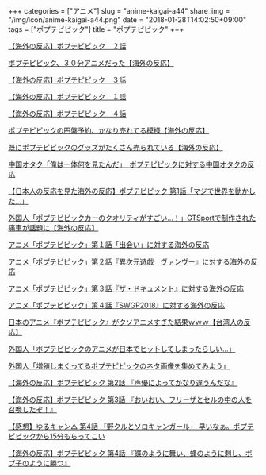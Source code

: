 +++
categories = ["アニメ"]
slug = "anime-kaigai-a44"
share_img = "/img/icon/anime-kaigai-a44.png"
date = "2018-01-28T14:02:50+09:00"
tags = ["ポプテピピック"]
title = "ポプテピピック"
+++




<a href="http://animekaigai.blogspot.com/2018/01/popoteamepic-2.html" rel="nofollow" target="_blank" title="【海外の反応】ポプテピピック　２話">【海外の反応】ポプテピピック　２話</a>

<a href="http://animekaigai.blogspot.com/2018/01/popteameicfullanime.html" rel="nofollow" target="_blank" title="ポプテピピック、３０分アニメだった【海外の反応】">ポプテピピック、３０分アニメだった【海外の反応】</a>

<a href="http://animekaigai.blogspot.com/2018/01/popteamepic-3.html" rel="nofollow" target="_blank" title="【海外の反応】ポプテピピック　３話">【海外の反応】ポプテピピック　３話</a>

<a href="http://animekaigai.blogspot.com/2018/01/popteamepic1.html" rel="nofollow" target="_blank" title="【海外の反応】ポプテピピック　１話">【海外の反応】ポプテピピック　１話</a>

<a href="http://animekaigai.blogspot.com/2018/01/popteamepic4.html" rel="nofollow" target="_blank" title="【海外の反応】ポプテピピック　４話">【海外の反応】ポプテピピック　４話</a>

<a href="http://animekaigai.blogspot.com/2018/01/popteamepic54.html" rel="nofollow" target="_blank" title="ポプテピピックの円盤予約、かなり売れてる模様【海外の反応】">ポプテピピックの円盤予約、かなり売れてる模様【海外の反応】</a>

<a href="http://animekaigai.blogspot.com/2018/01/popteamepicgoods.html" rel="nofollow" target="_blank" title="既にポプテピピックのグッズがたくさん売られている【海外の反応】">既にポプテピピックのグッズがたくさん売られている【海外の反応】</a>

<a href="http://blog.livedoor.jp/kashikou/archives/52087856.html" rel="nofollow" target="_blank" title="中国オタク「俺は一体何を見たんだ」　ポプテピピックに対する中国オタクの反応">中国オタク「俺は一体何を見たんだ」　ポプテピピックに対する中国オタクの反応</a>

<a href="http://cough.cocolog-nifty.com/blog/2018/01/1-c2ae.html" rel="nofollow" target="_blank" title="【日本人の反応を見た海外の反応】ポプテピピック 第1話「マジで世界を動かした…」">【日本人の反応を見た海外の反応】ポプテピピック 第1話「マジで世界を動かした…」</a>

<a href="http://frontpage.blog.jp/archives/1069232596.html" rel="nofollow" target="_blank" title="外国人「ポプテピピックカーのクオリティがすごい…！」GTSportで制作された痛車が話題に【海外の反応】">外国人「ポプテピピックカーのクオリティがすごい…！」GTSportで制作された痛車が話題に【海外の反応】</a>

<a href="http://kagerou001.blog.jp/archives/6153968.html" rel="nofollow" target="_blank" title="アニメ「ポプテピピック」第１話「出会い」に対する海外の反応">アニメ「ポプテピピック」第１話「出会い」に対する海外の反応</a>

<a href="http://kagerou001.blog.jp/archives/6312763.html" rel="nofollow" target="_blank" title="アニメ「ポプテピピック」第２話『異次元遊戯　ヴァンヴー』に対する海外の反応">アニメ「ポプテピピック」第２話『異次元遊戯　ヴァンヴー』に対する海外の反応</a>

<a href="http://kagerou001.blog.jp/archives/6490774.html" rel="nofollow" target="_blank" title="アニメ「ポプテピピック」第３話『ザ・ドキュメント』に対する海外の反応">アニメ「ポプテピピック」第３話『ザ・ドキュメント』に対する海外の反応</a>

<a href="http://kagerou001.blog.jp/archives/6668619.html" rel="nofollow" target="_blank" title="アニメ「ポプテピピック」第４話『SWGP2018』に対する海外の反応">アニメ「ポプテピピック」第４話『SWGP2018』に対する海外の反応</a>

<a href="http://kaola.jp/2018/01/26/455037/" rel="nofollow" target="_blank" title="日本のアニメ『ポプテピピック』がクソアニメすぎた結果ｗｗｗ【台湾人の反応】">日本のアニメ『ポプテピピック』がクソアニメすぎた結果ｗｗｗ【台湾人の反応】</a>

<a href="http://www.all-nationz.com/archives/1069252953.html" rel="nofollow" target="_blank" title="外国人「ポプテピピックのアニメが日本でヒットしてしまったらしい…」">外国人「ポプテピピックのアニメが日本でヒットしてしまったらしい…」</a>

<a href="http://www.all-nationz.com/archives/1069395033.html" rel="nofollow" target="_blank" title="外国人「増殖しまくってるポプテピピックのネタ画像を集めてみよう」">外国人「増殖しまくってるポプテピピックのネタ画像を集めてみよう」</a>

<a href="https://dsara.blog.fc2.com/blog-entry-2938.html" rel="nofollow" target="_blank" title="【海外の反応】ポプテピピック 第2話 『声優によってかなり違うんだな』">【海外の反応】ポプテピピック 第2話 『声優によってかなり違うんだな』</a>

<a href="https://dsara.blog.fc2.com/blog-entry-2965.html" rel="nofollow" target="_blank" title="【海外の反応】ポプテピピック 第3話 『おいおい、フリーザとセルの中の人を召喚したぞ！』">【海外の反応】ポプテピピック 第3話 『おいおい、フリーザとセルの中の人を召喚したぞ！』</a>

<a href="https://dsara.blog.fc2.com/blog-entry-2978.html" rel="nofollow" target="_blank" title="【感想】ゆるキャン△ 第4話 「野クルとソロキャンガール」 早いなぁ。ポプテピピックから15分もらってこい">【感想】ゆるキャン△ 第4話 「野クルとソロキャンガール」 早いなぁ。ポプテピピックから15分もらってこい</a>

<a href="https://dsara.blog.fc2.com/blog-entry-2991.html" rel="nofollow" target="_blank" title="【海外の反応】ポプテピピック 第4話 『蝶のように舞い、蜂のように刺し、ポプ子のように勝つ』">【海外の反応】ポプテピピック 第4話 『蝶のように舞い、蜂のように刺し、ポプ子のように勝つ』</a>
